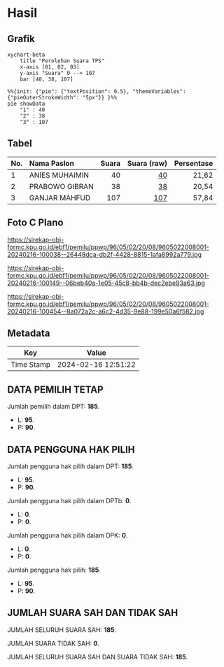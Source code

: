 # Hasil

## Grafik

```mermaid
xychart-beta
    title "Perolehan Suara TPS"
    x-axis [01, 02, 03]
    y-axis "Suara" 0 --> 107
    bar [40, 38, 107]
```

```mermaid
%%{init: {"pie": {"textPosition": 0.5}, "themeVariables": {"pieOuterStrokeWidth": "5px"}} }%%
pie showData
    "1" : 40
    "2" : 38
    "3" : 107
```

## Tabel

| No. | Nama Paslon    | Suara | Suara (raw) | Persentase |
|:--- |:-------------- | -----:| -----------:| ----------:|
| 1   | ANIES MUHAIMIN | 40    | [40][p-1]   | 21,62      |
| 2   | PRABOWO GIBRAN | 38    | [38][p-2]   | 20,54      |
| 3   | GANJAR MAHFUD  | 107   | [107][p-3]  | 57,84      |


[p-1]: https://github.com/gigit-pemilu/pemilu-2024-96-papua-barat-daya/blob/main/pilpres/hitung-suara/sub/96-papua-barat-daya/sub/05-maybrat/sub/02-aifat-utara/sub/2008-konja/sub/001-tps/sub/paslon-1.txt
[p-2]: https://github.com/gigit-pemilu/pemilu-2024-96-papua-barat-daya/blob/main/pilpres/hitung-suara/sub/96-papua-barat-daya/sub/05-maybrat/sub/02-aifat-utara/sub/2008-konja/sub/001-tps/sub/paslon-2.txt
[p-3]: https://github.com/gigit-pemilu/pemilu-2024-96-papua-barat-daya/blob/main/pilpres/hitung-suara/sub/96-papua-barat-daya/sub/05-maybrat/sub/02-aifat-utara/sub/2008-konja/sub/001-tps/sub/paslon-3.txt

## Foto C Plano

https://sirekap-obj-formc.kpu.go.id/ebf1/pemilu/ppwp/96/05/02/20/08/9605022008001-20240216-100038--26448dca-db2f-4428-8815-1afa8992a779.jpg

https://sirekap-obj-formc.kpu.go.id/ebf1/pemilu/ppwp/96/05/02/20/08/9605022008001-20240216-100149--06beb40a-1e05-45c8-bb4b-dec2ebe93a63.jpg

https://sirekap-obj-formc.kpu.go.id/ebf1/pemilu/ppwp/96/05/02/20/08/9605022008001-20240216-100454--8a072a2c-a6c2-4d35-9e88-199e50a6f582.jpg


## Metadata

| Key        | Value               |
| ---------- | ------------------- |
| Time Stamp | 2024-02-16 12:51:22 |


## DATA PEMILIH TETAP

Jumlah pemilih dalam DPT: **185**.
 * L: **95**.
 * P: **90**.

## DATA PENGGUNA HAK PILIH

Jumlah pengguna hak pilih dalam DPT: **185**.
 * L: **95**.
 * P: **90**.

Jumlah pengguna hak pilih dalam DPTb: **0**.
 * L: **0**.
 * P: **0**.

Jumlah pengguna hak pilih dalam DPK: **0**.
 * L: **0**.
 * P: **0**.

Jumlah pengguna hak pilih: **185**.
 * L: **95**.
 * P: **90**.

## JUMLAH SUARA SAH DAN TIDAK SAH

JUMLAH SELURUH SUARA SAH: **185**.

JUMLAH SUARA TIDAK SAH: **0**.

JUMLAH SELURUH SUARA SAH DAN SUARA TIDAK SAH: **185**.


